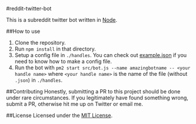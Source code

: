 #reddit-twitter-bot

This is a subreddit twitter bot written in [Node](https://nodejs.org).

##How to use
1. Clone the repository.
2. Run `npm install` in that directory.
3. Setup a config file in `./handles`. You can check out [example.json](/handles/example.json) if you need to know how to make a config file.
4. Run the bot with `pm2 start src/bot.js --name amazingbotname -- <your handle name>` where `<your handle name>` is the name of the file (without `.json`) in `./handles`.

##Contributing
Honestly, submitting a PR to this project should be done under rare circumstances. If you legitimately have found something wrong, submit a PR, otherwise hit me up on Twitter or email me.

##License
Licensed under the [MIT License](LICENSE.md).
